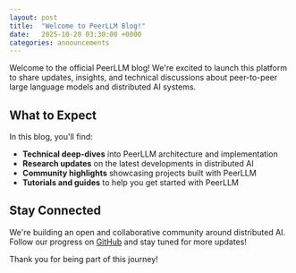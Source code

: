 ```yaml
---
layout: post
title:  "Welcome to PeerLLM Blog!"
date:   2025-10-20 03:30:00 +0000
categories: announcements
---
```


Welcome to the official PeerLLM blog! We're excited to launch this platform to share updates, insights, and technical discussions about peer-to-peer large language models and distributed AI systems.

## What to Expect

In this blog, you'll find:

- **Technical deep-dives** into PeerLLM architecture and implementation
- **Research updates** on the latest developments in distributed AI
- **Community highlights** showcasing projects built with PeerLLM
- **Tutorials and guides** to help you get started with PeerLLM

## Stay Connected

We're building an open and collaborative community around distributed AI. Follow our progress on [GitHub](https://github.com/PeerLLM) and stay tuned for more updates!

Thank you for being part of this journey!

